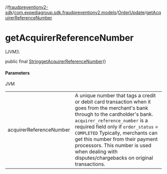 //[fraudpreventionv2-sdk](../../../index.md)/[com.expediagroup.sdk.fraudpreventionv2.models](../index.md)/[OrderUpdate](index.md)/[getAcquirerReferenceNumber](get-acquirer-reference-number.md)

# getAcquirerReferenceNumber

[JVM]\

public final [String](https://docs.oracle.com/javase/8/docs/api/java/lang/String.html)[getAcquirerReferenceNumber](get-acquirer-reference-number.md)()

#### Parameters

JVM

| | |
|---|---|
| acquirerReferenceNumber | A unique number that tags a credit or debit card transaction when it goes from the merchant's bank through to the cardholder's bank. `acquirer_reference_number` is a required field only if `order_status` = `COMPLETED` Typically, merchants can get this number from their payment processors. This number is used when dealing with disputes/chargebacks on original transactions. |
